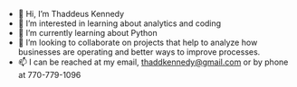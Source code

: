 - 👋 Hi, I’m Thaddeus Kennedy
- 👀 I’m interested in learning about analytics and coding
- 🌱 I’m currently learning about Python 
- 💞️ I’m looking to collaborate on projects that help to analyze how businesses are operating and better ways to improve processes.
- 📫 I can be reached at my email, thaddkennedy@gmail.com or by phone at 770-779-1096

<!---
thaddkennedy83/thaddkennedy83 is a ✨ special ✨ repository because its `README.md` (this file) appears on your GitHub profile.
You can click the Preview link to take a look at your changes.
--->

